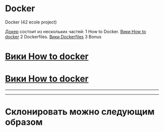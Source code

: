 # **Docker** 
Docker (42 ecole project)

[Докер](https://github.com/VBrazhnik/docker-1/blob/master/docker.en.pdf) состоит из нескольких частей:
1 How to Docker. [Вики How to docker](https://github.com/VBrazhnik/docker-1/blob/master/docker.en.pdf)
2 Dockerfiles. [Вики Dockerfiles](https://github.com/VBrazhnik/docker-1/blob/master/docker.en.pdf)
3 Bonus

# **[Вики How to docker](https://github.com/VBrazhnik/docker-1/blob/master/docker.en.pdf)** 

# **[Вики How to docker](https://github.com/VBrazhnik/docker-1/blob/master/docker.en.pdf)** 

***

***

# **Склонировать можно следующим образом**
